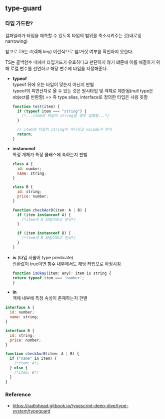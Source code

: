 ## type-guard

### 타입 가드란?

컴파일러가 타입을 예측할 수 있도록 타입의 범위를 축소시켜주는 것(내로잉 narrowing)

참고로 TS는 if(객체.key) 이런식으로 참/거짓 여부를 확인하지 못한다.

TS는 콜백함수 내에서 타입가드가 유효하다고 판단하지 않기 떄문에 이를 해결하기 위해 로컬 변수를 선언하고 해당 변수에 타입을 지정해준다.

- **typeof**  
  typeof 뒤에 오는 타입이 맞는지 아닌지 판별  
  typeof의 피연산자로 올 수 있는 것은 원시타입 및 객체로 제한됨(null type은 object를 반환함) => 즉 type alias, interface로 정의한 타입은 사용 못함

  ```jsx
  function test(item) {
    if (typeof item === "string") {
      /*...item의 타입이 string일 경우 실행됨...*/
    }

    // item의 타입이 string이 아니라고 vscode가 인식
    return;
  }
  ```

- **instanceof**  
  특정 개체가 특정 클래스에 속하는지 판별

  ```jsx
  class A {
    id: number;
    name: string;
  }

  class B {
    id: string;
    price: number;
  }

  function checkAorB(item: A | B) {
    if (item instanceof A) {
      /*item이 A 타입이라고 인식*/
    }

    if (item instanceof B) {
      /*item이 B 타입이라고 인식*/
    }
  }
  ```

- **is** (타입 서술어 type predicate)  
  반환값이 true이면 함수 내부에서도 해당 타입으로 확정시킴

  ```jsx
  function isOkay(item: any): item is string {
  return typeof item === 'number';
  }
  ```

- **in**  
  객체 내부에 특정 속성이 존재하는지 판별

```jsx
interface A {
  id: number;
  name: string;
}

interface B {
  id: string;
  price: number;
}

function checkAorB(item: A | B) {
  if ("name" in item) {
    /*item: A*/
  } else {
    /*item: B*/
  }
}
```

### Reference

- https://radlohead.gitbook.io/typescript-deep-dive/type-system/typeguard

